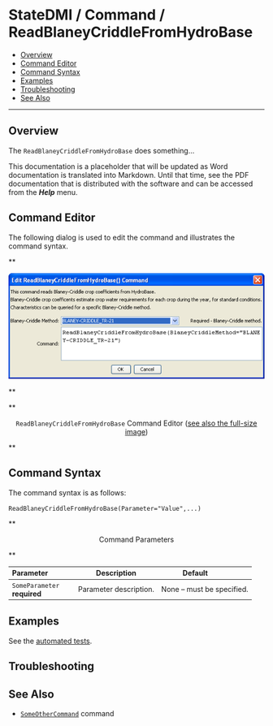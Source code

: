 # StateDMI / Command / ReadBlaneyCriddleFromHydroBase #

* [Overview](#overview)
* [Command Editor](#command-editor)
* [Command Syntax](#command-syntax)
* [Examples](#examples)
* [Troubleshooting](#troubleshooting)
* [See Also](#see-also)

-------------------------

## Overview ##

The `ReadBlaneyCriddleFromHydroBase` does something...

This documentation is a placeholder that will be updated as Word documentation is translated into Markdown.
Until that time, see the PDF documentation that is distributed with the software and can be accessed
from the ***Help*** menu.

## Command Editor ##

The following dialog is used to edit the command and illustrates the command syntax.

**<p style="text-align: center;">
![ReadBlaneyCriddleFromHydroBase](ReadBlaneyCriddleFromHydroBase.png)
</p>**

**<p style="text-align: center;">
`ReadBlaneyCriddleFromHydroBase` Command Editor (<a href="../ReadBlaneyCriddleFromHydroBase.png">see also the full-size image</a>)
</p>**

## Command Syntax ##

The command syntax is as follows:

```text
ReadBlaneyCriddleFromHydroBase(Parameter="Value",...)
```
**<p style="text-align: center;">
Command Parameters
</p>**

| **Parameter**&nbsp;&nbsp;&nbsp;&nbsp;&nbsp;&nbsp;&nbsp;&nbsp;&nbsp;&nbsp;&nbsp;&nbsp; | **Description** | **Default**&nbsp;&nbsp;&nbsp;&nbsp;&nbsp;&nbsp;&nbsp;&nbsp;&nbsp;&nbsp; |
| --------------|-----------------|----------------- |
|`SomeParameter`<br>**required**|Parameter description.|None – must be specified.|

## Examples ##

See the [automated tests](https://github.com/OpenCDSS/cdss-app-statedmi-test/tree/master/test/regression/commands/ReadBlaneyCriddleFromHydroBase).

## Troubleshooting ##

## See Also ##

* [`SomeOtherCommand`](../SomeOtherCommand/SomeOtherCommand) command
